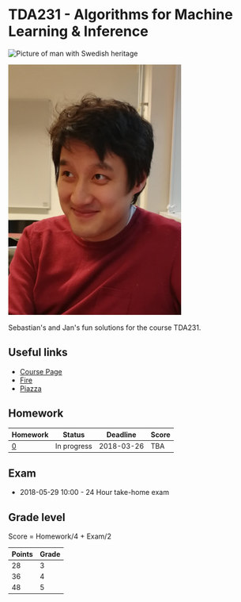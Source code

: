 # TDA231 - Algorithms for Machine Learning & Inference

<p>
<img src="https://pbs.twimg.com/profile_images/599334351898181632/5_7c1o7E_400x400.jpg" alt="Picture of man with Swedish heritage" width="350px" >
</p>
<p>
<img src="/IMG_20180326_161555.jpg" alt="Picture of man with Asian heritage" width="350px")
</p>

Sebastian's and Jan's fun solutions for the course TDA231.

## Useful links

* [Course Page](http://www.cse.chalmers.se/research/lab/courses/algorithms-for-machine-learning-tda-231/)
* [Fire](https://amli-lp4-18.frs.cse.chalmers.se/login)
* [Piazza](https://piazza.com/chalmers.se/spring2018/tda231)

## Homework

| Homework | Status | Deadline | Score |
| -------- | ------ | -------- | ----- |
| [0](hw0/hw0.ipynb) | In progress | 2018-03-26 | TBA |

## Exam 

* 2018-05-29 10:00 - 24 Hour take-home exam

## Grade level

Score = Homework/4 + Exam/2

| Points | Grade |
| ------ | ----- |
| 28 | 3 |
| 36 | 4 |
| 48 | 5 |
